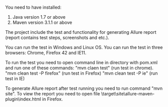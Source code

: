 You need to have installed:
1. Java version 1.7 or above
2. Maven version 3.1.1 or above

The project include the test and functionality for generating Allure report (report contains test steps, screenshots and etc.).

You can run the test in Windows and Linux OS.
You can run the test in three browsers: Chrome, Firefox 42 and IE11.

To run the test you need to open command line in directory with pom.xml and run one of these commands:
"mvn claen test" (run test in chrome).
"mvn clean test -P firefox" (run test in Firefox)
"mvn clean test -P ie" (run test in IE)

To generate Allure report after test running you need to run command "mvn site".
To view the report you need to open file \target\site\allure-maven-plugin\index.html in Firefox.










